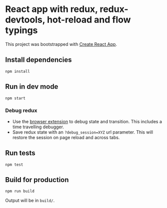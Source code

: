 # React app with redux, redux-devtools, hot-reload and flow typings

This project was bootstrapped with [Create React App](https://github.com/facebookincubator/create-react-app).

## Install dependencies

```shell
npm install
```

## Run in dev mode

```shell
npm start
```

### Debug redux

- Use the [browser extension](https://github.com/zalmoxisus/redux-devtools-extension)
  to debug state and transition. This includes a time travelling debugger.
- Save redux state with an `?debug_session=XYZ` url parameter. This will restore the
  session on page reload and across tabs.

## Run tests

```shell
npm test
```

## Build for production

```shell
npm run build
```

Output will be in `build/`.

